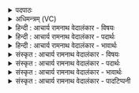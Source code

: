 <details><summary>पदपाठः</summary>

प꣡व꣢꣯मान। धि꣣या꣢। हि꣣तः꣢। अ꣣भि꣢। यो꣡नि꣢꣯म्। क꣡नि꣢꣯क्रदत्। ध꣡र्म꣢꣯णा। वा꣣यु꣢म्। आ। अ꣣रुहः। ९२१।
</details>

<details><summary>अधिमन्त्रम् (VC)</summary>

- पवमानः सोमः
- दृढच्युत आगस्त्यः
- गायत्री
- षड्जः
</details>

<details><summary>हिन्दी : आचार्य रामनाथ वेदालंकार - विषयः</summary>

आगे फिर उसी विषय का वर्णन है।
</details>

<details><summary>हिन्दी : आचार्य रामनाथ वेदालंकार - पदार्थः</summary>

पदार्थान्वयभाषाः -  हे(पवमान)चित्तशोधक आचार्य! (धिया)प्रज्ञा और कर्म से(हितः)शिष्यों के हितकारी आप(योनिम् अभि)यम-नियम आदियों के आश्रय शिष्यवर्ग के प्रति(कनिक्रदत्)शास्त्रों का उपदेश करते हुए(धर्मणा)धर्म से(वायुम्)प्रगतिशील शिष्यवर्ग को(आरुहः)परम उन्नति की सीढ़ी पर चढ़ा देते हो ॥३॥
</details>

<details><summary>हिन्दी : आचार्य रामनाथ वेदालंकार - भावार्थः</summary>

भावार्थभाषाः -  आचार्य विद्या आदि के दान से शिष्यों का बहुत उपकार करते हैं,अतः शिष्यों को चाहिए कि मन,वचन,कर्म से उनका सम्मान करें और दूसरों को विद्या आदि देकर उनका ऋण चुकायें ॥३॥
</details>

<details><summary>संस्कृत : आचार्य रामनाथ वेदालंकार - विषयः</summary>

अथ पुनस्तमेव विषयं वर्णयति।
</details>

<details><summary>संस्कृत : आचार्य रामनाथ वेदालंकार - पदार्थः</summary>

पदार्थान्वयभाषाः -  हे(पवमान)चित्तशोधक आचार्य! (धिया)प्रज्ञया कर्मणा च(हितः)शिष्याणां हितकरः(त्वम् योनिम् अभि)यमनियमादीनामाश्रयभूतं शिष्यवर्गं प्रति(कनिक्रदत्)शास्त्राणि उपदिशन्(धर्मणा)धर्मेण(वायुम्)प्रगतिशीलं शिष्यवर्गम्(आरुहः)परमोत्कर्षसोपानम् आरोहयसि।[आङ्पूर्वाद् रुहेर्णिज्गर्भाल्लडर्थे लङि रूपम्]॥३॥
</details>

<details><summary>संस्कृत : आचार्य रामनाथ वेदालंकार - भावार्थः</summary>

भावार्थभाषाः -  आचार्यो विद्यादिदानेन शिष्याणां महदुपकरोतीति स शिष्यैर्मनसा वाचा कर्मणा च सम्माननीयः,परेभ्यो विद्यादिदानेन च तदीयमृणं प्रतियातनीयम् ॥३॥
</details>

<details><summary>संस्कृत : आचार्य रामनाथ वेदालंकार - पादटिप्पनी</summary>

टिप्पणी:   १.ऋ० ९।२५।२,‘धर्म॑णा वा॒युमा वि॑श’ इति तृतीयः पादः।
</details>